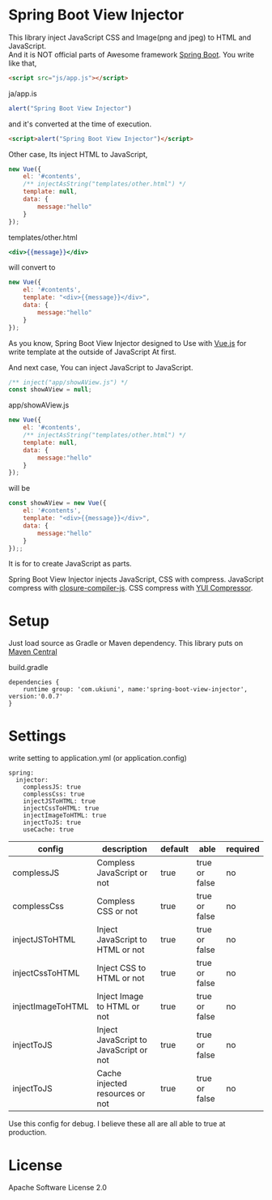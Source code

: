 # Spring Boot View Injector
This library inject JavaScript CSS and Image(png and jpeg) to HTML and JavaScript.  
And it is NOT official parts of Awesome framework [Spring Boot](https://projects.spring.io/spring-boot/).
You write like that,

```html
<script src="js/app.js"></script>
```

ja/app.is
```js:app.js
alert("Spring Boot View Injector")
```

and it's converted at the time of execution.

```html
<script>alert("Spring Boot View Injector")</script>
```

Other case, Its inject HTML to JavaScript,

```js
new Vue({
	el: '#contents',
	/** injectAsString("templates/other.html") */
	template: null,
	data: {
		message:"hello"
	}
});
```

templates/other.html
```html:templates/other.html
<div>{{message}}</div>
```

will convert to

```js
new Vue({
	el: '#contents',
	template: "<div>{{message}}</div>",
	data: {
		message:"hello"
	}
});
```

As you know, Spring Boot View Injector designed to Use with [Vue.js](https://jp.vuejs.org/index.html) for write template at the outside of JavaScript At first.

And next case, You can inject JavaScript to JavaScript.

```js
/** inject("app/showAView.js") */
const showAView = null;
```

app/showAView.js
```js
new Vue({
	el: '#contents',
	/** injectAsString("templates/other.html") */
	template: null,
	data: {
		message:"hello"
	}
});
```

will be

```js
const showAView = new Vue({
	el: '#contents',
	template: "<div>{{message}}</div>",
	data: {
		message:"hello"
	}
});;
```

It is for to create JavaScript as parts.

Spring Boot View Injector injects JavaScript, CSS with compress.
JavaScript compress with [closure-compiler-js](https://github.com/google/closure-compiler-js).
CSS compress with [YUI Compressor](http://yui.github.io/yuicompressor/). 

# Setup
Just load source as Gradle or Maven dependency.
This library puts on [Maven Central](https://mvnrepository.com/artifact/com.ukiuni/spring-boot-view-injector)

build.gradle
```
dependencies {
	runtime group: 'com.ukiuni', name:'spring-boot-view-injector', version:'0.0.7'
}
```

# Settings
write setting to application.yml (or application.config)

```
spring:
  injector:
    complessJS: true
    complessCss: true
    injectJSToHTML: true
    injectCssToHTML: true
    injectImageToHTML: true
    injectToJS: true
    useCache: true
```

| config | description | default | able | required | 
| --- | --- | --- | --- | --- |
| complessJS | Compless JavaScript or not | true | true or false | no |
| complessCss | Compless CSS or not | true | true or false | no |
| injectJSToHTML | Inject JavaScript to HTML or not | true | true or false | no |
| injectCssToHTML | Inject CSS to HTML or not | true | true or false | no |
| injectImageToHTML | Inject Image to HTML or not | true | true or false | no |
| injectToJS | Inject JavaScript to JavaScript or not | true | true or false | no |
| injectToJS | Cache injected resources or not | true | true or false | no |

Use this config for debug.
I believe these all are all able to true at production.

# License
Apache Software License 2.0